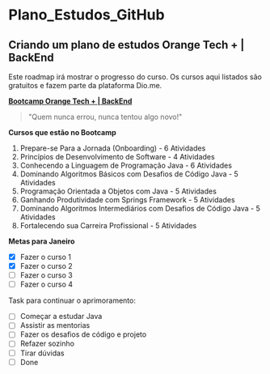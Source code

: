 # Plano_Estudos_GitHub

## Criando um plano de estudos Orange Tech + | BackEnd

Este roadmap irá mostrar o progresso do curso. Os cursos aqui listados são gratuitos e fazem parte da plataforma Dio.me.

[**Bootcamp Orange Tech + | BackEnd**](https://web.dio.me/track/orange-tech-backend)

> "Quem nunca errou, nunca tentou algo novo!"

<!-- https://docs.github.com/pt/get-started/writing-on-github/getting-started-with-writing-and-formatting-on-github/basic-writing-and-formatting-syntax#quoting-code (esse código deixa o que está escrito escondido) 
[**Roadmap de Java** (Básico ao Avançado)](https://github.com/julianazanelatto/roadmap_java_repo/blob/main/README.md)--> 

[comment]: <igual a linha 9>

__Cursos que estão no Bootcamp__

1. Prepare-se Para a Jornada (Onboarding) - 6 Atividades
2. Princípios de Desenvolvimento de Software - 4 Atividades
3. Conhecendo a Linguagem de Programação Java - 6 Atividades
4. Dominando Algoritmos Básicos com Desafios de Código Java - 5 Atividades
5. Programação Orientada a Objetos com Java - 5 Atividades
6. Ganhando Produtividade com Springs Framework - 5 Atividades
7. Dominando Algoritmos Intermediários com Desafios de Código Java - 5 Atividades
8. Fortalecendo sua Carreira Profissional - 5 Atividades

__Metas para Janeiro__

- [x] Fazer o curso 1
- [x] Fazer o curso 2
- [ ] Fazer o curso 3
- [ ] Fazer o curso 4

Task para continuar o aprimoramento:
- [ ] Começar a estudar Java
- [ ] Assistir as mentorias
- [ ] Fazer os desafios de código e projeto
- [ ] Refazer sozinho
- [ ] Tirar dúvidas
- [ ] Done
